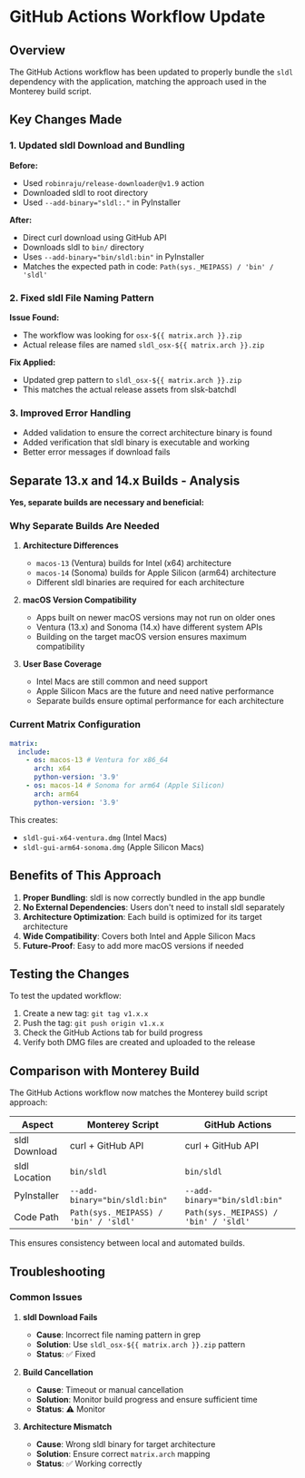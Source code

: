 # GitHub Actions Workflow Update

## Overview

The GitHub Actions workflow has been updated to properly bundle the `sldl` dependency with the application, matching the approach used in the Monterey build script.

## Key Changes Made

### 1. Updated sldl Download and Bundling

**Before:**

- Used `robinraju/release-downloader@v1.9` action
- Downloaded sldl to root directory
- Used `--add-binary="sldl:."` in PyInstaller

**After:**

- Direct curl download using GitHub API
- Downloads sldl to `bin/` directory
- Uses `--add-binary="bin/sldl:bin"` in PyInstaller
- Matches the expected path in code: `Path(sys._MEIPASS) / 'bin' / 'sldl'`

### 2. Fixed sldl File Naming Pattern

**Issue Found:**

- The workflow was looking for `osx-${{ matrix.arch }}.zip`
- Actual release files are named `sldl_osx-${{ matrix.arch }}.zip`

**Fix Applied:**

- Updated grep pattern to `sldl_osx-${{ matrix.arch }}.zip`
- This matches the actual release assets from slsk-batchdl

### 3. Improved Error Handling

- Added validation to ensure the correct architecture binary is found
- Added verification that sldl binary is executable and working
- Better error messages if download fails

## Separate 13.x and 14.x Builds - Analysis

**Yes, separate builds are necessary and beneficial:**

### Why Separate Builds Are Needed

1. **Architecture Differences**

   - `macos-13` (Ventura) builds for Intel (x64) architecture
   - `macos-14` (Sonoma) builds for Apple Silicon (arm64) architecture
   - Different sldl binaries are required for each architecture

2. **macOS Version Compatibility**

   - Apps built on newer macOS versions may not run on older ones
   - Ventura (13.x) and Sonoma (14.x) have different system APIs
   - Building on the target macOS version ensures maximum compatibility

3. **User Base Coverage**
   - Intel Macs are still common and need support
   - Apple Silicon Macs are the future and need native performance
   - Separate builds ensure optimal performance for each architecture

### Current Matrix Configuration

```yaml
matrix:
  include:
    - os: macos-13 # Ventura for x86_64
      arch: x64
      python-version: '3.9'
    - os: macos-14 # Sonoma for arm64 (Apple Silicon)
      arch: arm64
      python-version: '3.9'
```

This creates:

- `sldl-gui-x64-ventura.dmg` (Intel Macs)
- `sldl-gui-arm64-sonoma.dmg` (Apple Silicon Macs)

## Benefits of This Approach

1. **Proper Bundling**: sldl is now correctly bundled in the app bundle
2. **No External Dependencies**: Users don't need to install sldl separately
3. **Architecture Optimization**: Each build is optimized for its target architecture
4. **Wide Compatibility**: Covers both Intel and Apple Silicon Macs
5. **Future-Proof**: Easy to add more macOS versions if needed

## Testing the Changes

To test the updated workflow:

1. Create a new tag: `git tag v1.x.x`
2. Push the tag: `git push origin v1.x.x`
3. Check the GitHub Actions tab for build progress
4. Verify both DMG files are created and uploaded to the release

## Comparison with Monterey Build

The GitHub Actions workflow now matches the Monterey build script approach:

| Aspect        | Monterey Script                       | GitHub Actions                        |
| ------------- | ------------------------------------- | ------------------------------------- |
| sldl Download | curl + GitHub API                     | curl + GitHub API                     |
| sldl Location | `bin/sldl`                            | `bin/sldl`                            |
| PyInstaller   | `--add-binary="bin/sldl:bin"`         | `--add-binary="bin/sldl:bin"`         |
| Code Path     | `Path(sys._MEIPASS) / 'bin' / 'sldl'` | `Path(sys._MEIPASS) / 'bin' / 'sldl'` |

This ensures consistency between local and automated builds.

## Troubleshooting

### Common Issues

1. **sldl Download Fails**

   - **Cause**: Incorrect file naming pattern in grep
   - **Solution**: Use `sldl_osx-${{ matrix.arch }}.zip` pattern
   - **Status**: ✅ Fixed

2. **Build Cancellation**

   - **Cause**: Timeout or manual cancellation
   - **Solution**: Monitor build progress and ensure sufficient time
   - **Status**: ⚠️ Monitor

3. **Architecture Mismatch**
   - **Cause**: Wrong sldl binary for target architecture
   - **Solution**: Ensure correct `matrix.arch` mapping
   - **Status**: ✅ Working correctly
